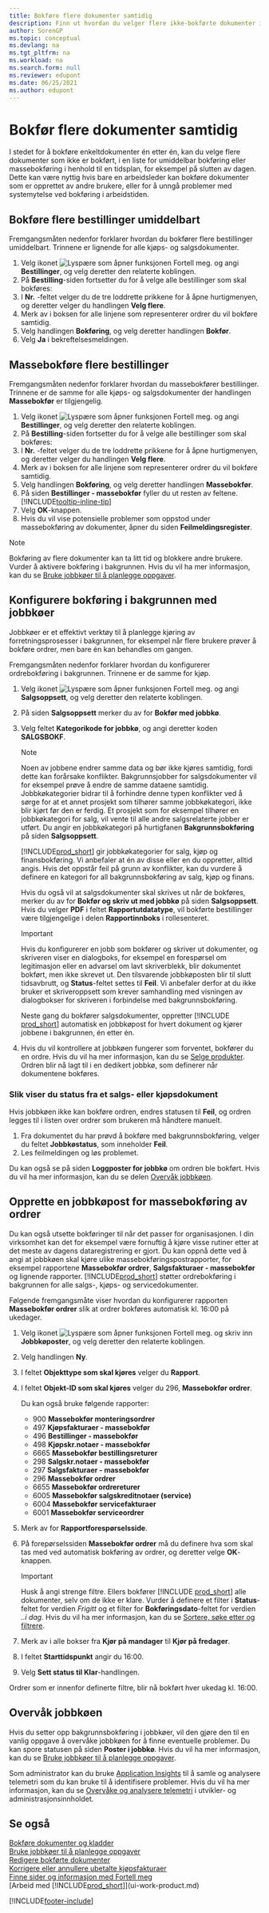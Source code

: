 ```yaml
---
title: Bokføre flere dokumenter samtidig
description: Finn ut hvordan du velger flere ikke-bokførte dokumenter i en liste for umiddelbar eller planlagt massebokføring i Business Central.
author: SorenGP
ms.topic: conceptual
ms.devlang: na
ms.tgt_pltfrm: na
ms.workload: na
ms.search.form: null
ms.reviewer: edupont
ms.date: 06/25/2021
ms.author: edupont
---
```

# <a name="post-multiple-documents-at-the-same-time"></a>Bokfør flere dokumenter samtidig

I stedet for å bokføre enkeltdokumenter én etter én, kan du velge flere dokumenter som ikke er bokført, i en liste for umiddelbar bokføring eller massebokføring i henhold til en tidsplan, for eksempel på slutten av dagen. Dette kan være nyttig hvis bare en arbeidsleder kan bokføre dokumenter som er opprettet av andre brukere, eller for å unngå problemer med systemytelse ved bokføring i arbeidstiden.

## <a name="to-post-multiple-purchase-orders-immediately"></a>Bokføre flere bestillinger umiddelbart

Fremgangsmåten nedenfor forklarer hvordan du bokfører flere bestillinger umiddelbart. Trinnene er lignende for alle kjøps- og salgsdokumenter.

1. Velg ikonet ![Lyspære som åpner funksjonen Fortell meg.](media/ui-search/search_small.png "Fortell hva du vil gjøre") og angi **Bestillinger**, og velg deretter den relaterte koblingen.
2. På **Bestilling**-siden fortsetter du for å velge alle bestillinger som skal bokføres:
3. I **Nr.** -feltet velger du de tre loddrette prikkene for å åpne hurtigmenyen, og deretter velger du handlingen **Velg flere**.
4. Merk av i boksen for alle linjene som representerer ordrer du vil bokføre samtidig.
5. Velg handlingen **Bokføring**, og velg deretter handlingen **Bokfør**.
6. Velg **Ja** i bekreftelsesmeldingen.

## <a name="to-batch-post-multiple-purchase-orders"></a>Massebokføre flere bestillinger

Fremgangsmåten nedenfor forklarer hvordan du massebokfører bestillinger. Trinnene er de samme for alle kjøps- og salgsdokumenter der handlingen **Massebokfør** er tilgjengelig.

1. Velg ikonet ![Lyspære som åpner funksjonen Fortell meg.](media/ui-search/search_small.png "Fortell hva du vil gjøre") og angi **Bestillinger**, og velg deretter den relaterte koblingen.  
2. På **Bestilling**-siden fortsetter du for å velge alle bestillinger som skal bokføres:
3. I **Nr.** -feltet velger du de tre loddrette prikkene for å åpne hurtigmenyen, og deretter velger du handlingen **Velg flere**.
4. Merk av i boksen for alle linjene som representerer ordrer du vil bokføre samtidig.
5. Velg handlingen **Bokføring**, og velg deretter handlingen **Massebokfør**.
6. På siden **Bestillinger - massebokfør** fyller du ut resten av feltene. [!INCLUDE[tooltip-inline-tip](includes/tooltip-inline-tip_md.md)]
7. Velg **OK**-knappen.
8. Hvis du vil vise potensielle problemer som oppstod under massebokføring av dokumenter, åpner du siden **Feilmeldingsregister**.

> [!NOTE]
> Bokføring av flere dokumenter kan ta litt tid og blokkere andre brukere. Vurder å aktivere bokføring i bakgrunnen. Hvis du vil ha mer informasjon, kan du se [Bruke jobbkøer til å planlegge oppgaver](admin-job-queues-schedule-tasks.md).

## <a name="to-set-up-background-posting-with-job-queues"></a>Konfigurere bokføring i bakgrunnen med jobbkøer
Jobbkøer er et effektivt verktøy til å planlegge kjøring av forretningsprosesser i bakgrunnen, for eksempel når flere brukere prøver å bokføre ordrer, men bare én kan behandles om gangen.  

Fremgangsmåten nedenfor forklarer hvordan du konfigurerer ordrebokføring i bakgrunnen. Trinnene er de samme for kjøp.  

1. Velg ikonet ![Lyspære som åpner funksjonen Fortell meg.](media/ui-search/search_small.png "Fortell hva du vil gjøre") og angi **Salgsoppsett**, og velg deretter den relaterte koblingen.
2. På siden **Salgsoppsett** merker du av for **Bokfør med jobbkø**.
3. Velg feltet **Kategorikode for jobbkø**, og angi deretter koden **SALGSBOKF**.

    > [!NOTE]
    > Noen av jobbene endrer samme data og bør ikke kjøres samtidig, fordi dette kan forårsake konflikter. Bakgrunnsjobber for salgsdokumenter vil for eksempel prøve å endre de samme dataene samtidig. Jobbkøkategorier bidrar til å forhindre denne typen konflikter ved å sørge for at et annet prosjekt som tilhører samme jobbkøkategori, ikke blir kjørt før den er ferdig. Et prosjekt som for eksempel tilhører en jobbkøkategori for salg, vil vente til alle andre salgsrelaterte jobber er utført. Du angir en jobbkøkategori på hurtigfanen **Bakgrunnsbokføring** på siden **Salgsoppsett**.
    >
    > [!INCLUDE[prod_short](includes/prod_short.md)] gir jobbkøkategorier for salg, kjøp og finansbokføring. Vi anbefaler at én av disse eller en du oppretter, alltid angis. Hvis det oppstår feil på grunn av konflikter, kan du vurdere å definere en kategori for all bakgrunnsbokføring av salg, kjøp og finans.

    Hvis du også vil at salgsdokumenter skal skrives ut når de bokføres, merker du av for **Bokfør og skriv ut med jobbkø** på siden **Salgsoppsett**.  
    Hvis du velger **PDF** i feltet **Rapportutdatatype**, vil bokførte bestillinger være tilgjengelige i delen **Rapportinnboks** i rollesenteret.

    > [!IMPORTANT]  
    > Hvis du konfigurerer en jobb som bokfører og skriver ut dokumenter, og skriveren viser en dialogboks, for eksempel en forespørsel om legitimasjon eller en advarsel om lavt skriverblekk, blir dokumentet bokført, men ikke skrevet ut. Den tilsvarende jobbkøposten blir til slutt tidsavbrutt, og **Status**-feltet settes til **Feil**. Vi anbefaler derfor at du ikke bruker et skriveroppsett som krever samhandling med visningen av dialogbokser for skriveren i forbindelse med bakgrunnsbokføring.

    Neste gang du bokfører salgsdokumenter, oppretter [!INCLUDE [prod_short](includes/prod_short.md)] automatisk en jobbkøpost for hvert dokument og kjører jobbene i bakgrunnen, én etter én.

4. Hvis du vil kontrollere at jobbkøen fungerer som forventet, bokfører du en ordre. Hvis du vil ha mer informasjon, kan du se [Selge produkter](sales-how-sell-products.md).
    Ordren blir nå lagt til i en dedikert jobbkø, som definerer når dokumentene bokføres. 

### <a name="to-view-status-from-a-sales-or-purchase-document"></a>Slik viser du status fra et salgs- eller kjøpsdokument
Hvis jobbkøen ikke kan bokføre ordren, endres statusen til **Feil**, og ordren legges til i listen over ordrer som brukeren må håndtere manuelt.
1. Fra dokumentet du har prøvd å bokføre med bakgrunnsbokføring, velger du feltet **Jobbkøstatus**, som inneholder **Feil**.
2. Les feilmeldingen og løs problemet.

Du kan også se på siden **Loggposter for jobbkø** om ordren ble bokført. Hvis du vil ha mer informasjon, kan du se delen [Overvåk jobbkøen](#monitor-the-job-queue).

## <a name="to-create-a-job-queue-entry-for-batch-posting-of-sales-orders"></a>Opprette en jobbkøpost for massebokføring av ordrer

Du kan også utsette bokføringer til når det passer for organisasjonen. I din virksomhet kan det for eksempel være fornuftig å kjøre visse rutiner etter at det meste av dagens dataregistrering er gjort. Du kan oppnå dette ved å angi at jobbkøen skal kjøre ulike massebokføringspostrapporter, for eksempel rapportene **Massebokfør ordrer**, **Salgsfakturaer - massebokfør** og lignende rapporter. [!INCLUDE[prod_short](includes/prod_short.md)] støtter ordrebokføring i bakgrunnen for alle salgs-, kjøps- og servicedokumenter.

Følgende fremgangsmåte viser hvordan du konfigurerer rapporten **Massebokfør ordrer** slik at ordrer bokføres automatisk kl. 16:00 på ukedager.  

1. Velg ikonet ![Lyspære som åpner funksjonen Fortell meg.](media/ui-search/search_small.png "Fortell hva du vil gjøre") og skriv inn **Jobbkøposter**, og velg deretter den relaterte koblingen.  
2. Velg handlingen **Ny**.  
3. I feltet **Objekttype som skal kjøres** velger du **Rapport**.  
4. I feltet **Objekt-ID som skal kjøres** velger du 296, **Massebokfør ordrer**.

   Du kan også bruke følgende rapporter:
  
   * 900 **Massebokfør monteringsordrer**
   * 497 **Kjøpsfakturaer - massebokfør**
   * 496 **Bestillinger - massebokfør**
   * 498 **Kjøpskr.notaer - massebokfør**
   * 6665 **Massebokfør bestillingsreturer**
   * 298 **Salgskr.notaer - massebokfør**
   * 297 **Salgsfakturaer - massebokfør**
   * 296 **Massebokfør ordrer**
   * 6655 **Massebokfør ordrereturer**
   * 6005 **Massebokfør salgskreditnotaer (service)**
   * 6004 **Massebokfør servicefakturaer**
   * 6001 **Massebokfør serviceordrer**

5. Merk av for **Rapportforespørselsside**.
6. På forepørselssiden **Massebokfør ordrer** må du definere hva som skal tas med ved automatisk bokføring av ordrer, og deretter velge **OK**-knappen.

    > [!IMPORTANT]
    > Husk å angi strenge filtre. Ellers bokfører [!INCLUDE [prod_short](includes/prod_short.md)] alle dokumenter, selv om de ikke er klare. Vurder å definere et filter i **Status**-feltet for verdien *Frigitt* og et filter for **Bokføringsdato**-feltet for verdien *..i dag*. Hvis du vil ha mer informasjon, kan du se [Sortere, søke etter og filtrere](ui-enter-criteria-filters.md).
7. Merk av i alle bokser fra **Kjør på mandager** til **Kjør på fredager**.
8. I feltet **Starttidspunkt** angir du 16:00.
9. Velg **Sett status til Klar**-handlingen.

Ordrer som er innenfor definerte filtre, blir nå bokført hver ukedag kl. 16:00.

## <a name="monitor-the-job-queue"></a>Overvåk jobbkøen

Hvis du setter opp bakgrunnsbokføring i jobbkøer, vil den gjøre den til en vanlig oppgave å overvåke jobbkøen for å finne eventuelle problemer. Du kan spore statusen på siden **Poster i jobbkø**. Hvis du vil ha mer informasjon, kan du se [Bruke jobbkøer til å planlegge oppgaver](admin-job-queues-schedule-tasks.md).  

Som administrator kan du bruke [Application Insights](/azure/azure-monitor/app/app-insights-overview) til å samle og analysere telemetri som du kan bruke til å identifisere problemer. Hvis du vil ha mer informasjon, kan du se [Overvåke og analysere telemetri](/dynamics365/business-central/dev-itpro/administration/telemetry-overview) i utvikler- og administrasjonsinnholdet.  

## <a name="see-also"></a>Se også

[Bokføre dokumenter og kladder](ui-post-documents-journals.md)  
[Bruke jobbkøer til å planlegge oppgaver](admin-job-queues-schedule-tasks.md)  
[Redigere bokførte dokumenter](across-edit-posted-document.md)  
[Korrigere eller annullere ubetalte kjøpsfakturaer](purchasing-how-correct-cancel-unpaid-purchase-invoices.md)  
[Finne sider og informasjon med Fortell meg](ui-search.md)  
[Arbeid med [!INCLUDE[prod_short](includes/prod_short.md)]](ui-work-product.md)


[!INCLUDE[footer-include](includes/footer-banner.md)]
